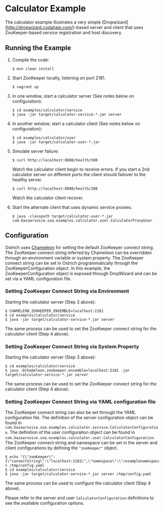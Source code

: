 Calculator Example
==================
The calculator example illustrates a very simple [Dropwizard] (http://dropwizard.codahale.com/)-based server and client
that uses ZooKeeper-based service registration and host discovery.


Running the Example
--------------------

1.  Compile the code:

        $ mvn clean install

2.  Start ZooKeeper locally, listening on port 2181.

        $ vagrant up

3.  In one window, start a calculator server (See notes below on configuration):

        $ cd examples/calculator/service
        $ java -jar target/calculator-service-*.jar server

4.  In another window, start a calculator client (See notes below on configuration):

        $ cd examples/calculator/user
        $ java -jar target/calculator-user-*.jar

5.  Simulate server failure:

        $ curl http://localhost:8080/health/500

    Watch the calculator client begin to receive errors.  If you start a 2nd calculator server on different ports
    the client should failover to the healthy server.

        $ curl http://localhost:8080/health/200

    Watch the calculator client recover.

6.  Start the alternate client that uses dynamic service proxies:

        $ java -classpath target/calculator-user-*.jar com.bazaarvoice.soa.examples.calculator.user.CalculatorProxyUser

Configuration
-------------
Ostrich uses [Chameleon](https://github.ccom/bazaarvoice/chameleon) for setting the default ZooKeeper connect string.
The ZooKeeper connect string inferred by Chameleon can be overridden through an environment variable or
system property. The ZooKeeper connect string can be set in Ostrich programmatically through the ZooKeeperConfiguration
object. In this example, the ZooKeeperConfiguration object is exposed through DropWizard and can be set via a YAML
configuration file.

### Setting ZooKeeper Connect String via Environment
Starting the calculator server (Step 3 above):

	$ CHAMELEON_ZOOKEEPER_ENSEMBLE=localhost:2181
	$ cd examples/calculator/service
	$ java -jar target/calculator-service-*.jar server
	
The same process can be used to set the ZooKeeper connect string for the calculator client (Step 4 above).

### Setting ZooKeeper Connect String via System Property
Starting the calculator server (Step 3 above):

	$ cd examples/calculator/service
	$ java -Dchameleon.zookeeper.ensemble=localhost:2181 -jar target/calculator-service-*.jar server
	
The same process can be used to set the ZooKeeper connect string for the calculator client (Step 4 above).

### Setting ZooKeeper Connect String via YAML configuration file
The ZooKeeper connect string can also be set through the YAML configuration file. The definition of the server
configuration object can be found in `com.bazaarvoice.soa.examples.calculator.service.CalculatorConfiguration`. The
definition of the user configuration object can be found in
`com.bazaarvoice.soa.examples.calculator.user.CalculatorConfiguration`. The ZooKeeper connect string and namespace can
be set in the server and client configurations by defining the `"zooKeeper"` object.

    $ echo "{\"zooKeeper\":{\"connectString\":\"localhost:2181\",\"namespace\":\"/examplenamespace\"}}" > /tmp/config.yaml
    $ cd examples/calculator/service
    $ java -jar target/calculator-service-*.jar server /tmp/config.yaml

The same process can be used to configure the calculator client (Step 4 above).

Please refer to the server and user `CalculatorConfiguration` definitions to see the available configuration options.